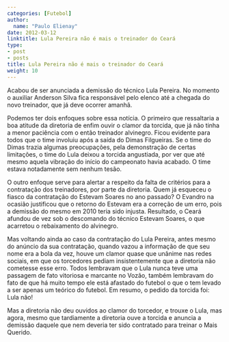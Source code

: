 ```yaml
---
categories: [Futebol]
author:
  name: "Paulo Elienay"
date: 2012-03-12
linktitle: Lula Pereira não é mais o treinador do Ceará
type:
- post
- posts
title: Lula Pereira não é mais o treinador do Ceará
weight: 10
---
```

Acabou de ser anunciada a demissão do técnico Lula Pereira. No momento o auxiliar Anderson Silva fica responsável pelo elenco até a chegada do novo treinador, que já deve ocorrer amanhã.

Podemos ter dois enfoques sobre essa notícia. O primeiro que ressaltaria a boa atitude da diretoria de enfim ouvir o clamor da torcida, que já não tinha a menor paciência com o então treinador alvinegro. Ficou evidente para todos que o time involuiu após a saída do Dimas Filgueiras. Se o time do Dimas trazia algumas preocupações, pela demonstração de certas limitações, o time do Lula deixou a torcida angustiada, por ver que até mesmo aquela vibração do início do campeonato havia acabado. O time estava notadamente sem nenhum tesão.

O outro enfoque serve para alertar a respeito da falta de critérios para a contratação dos treinadores, por parte da diretoria. Quem já esqueceu o fiasco da contratação do Estevam Soares no ano passado? O Evandro na ocasião justificou que o retorno do Estevam era a correção de um erro, pois a demissão do mesmo em 2010 teria sido injusta. Resultado, o Ceará afundou de vez sob o descomando do técnico Estevam Soares, o que acarretou o rebaixamento do alvinegro. 

Mas voltando ainda ao caso da contratação do Lula Pereira, antes mesmo do anúncio da sua contratação, quando vazou a informação de que seu nome era a bola da vez, houve um clamor quase que unânime nas redes sociais, em que os torcedores pediam insistentemente que a diretoria não cometesse esse erro. Todos lembravam que o Lula nunca teve uma passagem de fato vitoriosa e marcante no Vozão, também lembravam do fato de que há muito tempo ele está afastado do futebol o que o tem levado a ser apenas um teórico do futebol. Em resumo, o pedido da torcida foi: Lula não!

Mas a diretoria não deu ouvidos ao clamor do torcedor, e trouxe o Lula, mas agora, mesmo que tardiamente a diretoria ouve a torcida e anuncia a demissão daquele que nem deveria ter sido contratado para treinar o Mais Querido.
